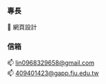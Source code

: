 ### 專長
:dog: 網頁設計

### 信箱
:mailbox: lin0968329658@gmail.com <br/>
:mailbox: 409401423@gapp.fju.edu.tw

<!--
**milkcoco/milkcoco** is a ✨ _special_ ✨ repository because its `README.md` (this file) appears on your GitHub profile.

Here are some ideas to get you started:

- 🔭 I’m currently working on ...
- 🌱 I’m currently learning ...
- 👯 I’m looking to collaborate on ...
- 🤔 I’m looking for help with ...
- 💬 Ask me about ...
- 📫 How to reach me: ...
- 😄 Pronouns: ...
- ⚡ Fun fact: ...
-->
